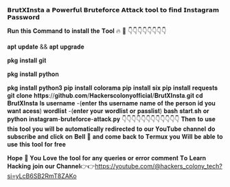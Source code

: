 𝗕𝗿𝘂𝘁𝗫𝗜𝗻𝘀𝘁𝗮 𝗮 𝗣𝗼𝘄𝗲𝗿𝗳𝘂𝗹 𝗕𝗿𝘂𝘁𝗲𝗳𝗼𝗿𝗰𝗲 𝗔𝘁𝘁𝗮𝗰𝗸 𝘁𝗼𝗼𝗹 𝘁𝗼 𝗳𝗶𝗻𝗱 𝗜𝗻𝘀𝘁𝗮𝗴𝗿𝗮𝗺 𝗣𝗮𝘀𝘀𝘄𝗼𝗿𝗱

𝐑𝐮𝐧 𝐭𝐡𝐢𝐬 𝐂𝐨𝐦𝐦𝐚𝐧𝐝 𝐭𝐨 𝐢𝐧𝐬𝐭𝐚𝐥𝐥 𝐭𝐡𝐞 𝐓𝐨𝐨𝐥 🔥 🔫 
👇👇👇👇👇👇👇👇

𝐚𝐩𝐭 𝐮𝐩𝐝𝐚𝐭𝐞 && 𝐚𝐩𝐭 𝐮𝐩𝐠𝐫𝐚𝐝𝐞

𝐩𝐤𝐠 𝐢𝐧𝐬𝐭𝐚𝐥𝐥 𝐠𝐢𝐭

𝐩𝐤𝐠 𝐢𝐧𝐬𝐭𝐚𝐥𝐥 𝐩𝐲𝐭𝐡𝐨𝐧

𝐩𝐤𝐠 𝐢𝐧𝐬𝐭𝐚𝐥𝐥 𝐩𝐲𝐭𝐡𝐨𝐧𝟑
𝐩𝐢𝐩 𝐢𝐧𝐬𝐭𝐚𝐥𝐥 𝐜𝐨𝐥𝐨𝐫𝐚𝐦𝐚
𝐩𝐢𝐩 𝐢𝐧𝐬𝐭𝐚𝐥𝐥 𝐬𝐢𝐱
𝐩𝐢𝐩 𝐢𝐧𝐬𝐭𝐚𝐥𝐥 𝐫𝐞𝐪𝐮𝐞𝐬𝐭𝐬
𝐠𝐢𝐭 𝐜𝐥𝐨𝐧𝐞 𝐡𝐭𝐭𝐩𝐬://𝐠𝐢𝐭𝐡𝐮𝐛.𝐜𝐨𝐦/𝐇𝐚𝐜𝐤𝐞𝐫𝐬𝐜𝐨𝐥𝐨𝐧𝐲𝐨𝐟𝐟𝐢𝐜𝐢𝐚𝐥/𝐁𝐫𝐮𝐭𝐗𝐈𝐧𝐬𝐭𝐚.𝐠𝐢𝐭
𝐜𝐝 𝐁𝐫𝐮𝐭𝐗𝐈𝐧𝐬𝐭𝐚
𝐥𝐬
𝐮𝐬𝐞𝐫𝐧𝐚𝐦𝐞 -(𝐞𝐧𝐭𝐞𝐫 𝐭𝐡𝐬 𝐮𝐬𝐞𝐫𝐧𝐚𝐦𝐞 𝐧𝐚𝐦𝐞 𝐨𝐟 𝐭𝐡𝐞 𝐩𝐞𝐫𝐬𝐨𝐧 𝐢𝐝 𝐲𝐨𝐮 𝐰𝐚𝐧𝐭 𝐚𝐜𝐞𝐬𝐬)
𝐰𝐨𝐫𝐝𝐥𝐢𝐬𝐭 -(𝐞𝐧𝐭𝐞𝐫 𝐲𝐨𝐮𝐫 𝐰𝐨𝐫𝐝𝐥𝐢𝐬𝐭 𝐨𝐫 𝐩𝐚𝐬𝐬𝐥𝐢𝐬𝐭)
𝐛𝐚𝐬𝐡 𝐬𝐭𝐚𝐫𝐭.𝐬𝐡 𝐨𝐫 𝐩𝐲𝐭𝐡𝐨𝐧 𝐢𝐧𝐬𝐭𝐚𝐠𝐫𝐚𝐦-𝐛𝐫𝐮𝐭𝐞𝐟𝐨𝐫𝐜𝐞-𝐚𝐭𝐭𝐚𝐜𝐤.𝐩𝐲
👇👇👇👇👇👇👇👇👇👇👇👇
𝐓𝐡𝐞𝐧 𝐭𝐨 𝐮𝐬𝐞 𝐭𝐡𝐢𝐬 𝐭𝐨𝐨𝐥 𝐲𝐨𝐮 𝐰𝐢𝐥𝐥 𝐛𝐞 𝐚𝐮𝐭𝐨𝐦𝐚𝐭𝐢𝐜𝐚𝐥𝐥𝐲 𝐫𝐞𝐝𝐢𝐫𝐞𝐜𝐭𝐞𝐝 𝐭𝐨 𝐨𝐮𝐫 
𝐘𝐨𝐮𝐓𝐮𝐛𝐞 𝐜𝐡𝐚𝐧𝐧𝐞𝐥 𝐝𝐨 𝐬𝐮𝐛𝐬𝐜𝐫𝐢𝐛𝐞 𝐚𝐧𝐝 𝐜𝐥𝐢𝐜𝐤 𝐨𝐧 𝐁𝐞𝐥𝐥 🔔 𝐚𝐧𝐝 𝐜𝐨𝐦𝐞 𝐛𝐚𝐜𝐤
𝐭𝐨 𝐓𝐞𝐫𝐦𝐮𝐱 𝐲𝐨𝐮 𝐖𝐢𝐥𝐥 𝐛𝐞 𝐚𝐛𝐥𝐞 𝐭𝐨 𝐮𝐬𝐞 𝐭𝐡𝐢𝐬 𝐭𝐨𝐨𝐥 𝐟𝐨𝐫 𝐟𝐫𝐞𝐞

𝐇𝐨𝐩𝐞 🙏 𝐘𝐨𝐮 𝐋𝐨𝐯𝐞 𝐭𝐡𝐞 𝐭𝐨𝐨𝐥 𝐟𝐨𝐫 𝐚𝐧𝐲 𝐪𝐮𝐞𝐫𝐢𝐞𝐬 𝐨𝐫 𝐞𝐫𝐫𝐨𝐫 𝐜𝐨𝐦𝐦𝐞𝐧𝐭
𝐓𝐨 𝐋𝐞𝐚𝐫𝐧 𝐇𝐚𝐜𝐤𝐢𝐧𝐠 𝐣𝐨𝐢𝐧 𝐨𝐮𝐫 𝐂𝐡𝐚𝐧𝐧𝐞𝐥👉👉https://youtube.com/@hackers_colony_tech?si=yLcB6SB2RmT8ZAKo
